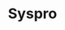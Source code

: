 ---
title: "Syspro"
seoTitle: "Syspro integration"
seoDescription: "Here’s how Syspro works with your applications to streamline your workflow."
summary: "SYSPRO is an independent ERP provider, taking a simplified approach to ensuring success for manufacturers and distributors."
lead: "Stock2Shop can integrate Syspro with many B2B and B2C ecommerce and logistic applications, here is how we can help you automate your business"
image: "/uploads/logo-platform-syspro.png"
imageAlt: syspro logo
type: "source"
source: "syspro"
tags: ["erp"]
aliases:
    - /integrations/syspro/
---